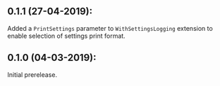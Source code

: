 ## 0.1.1 (27-04-2019):

Added a `PrintSettings` parameter to `WithSettingsLogging` extension to enable selection of settings print format.

## 0.1.0 (04-03-2019): 

Initial prerelease.
